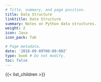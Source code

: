 ```yaml
---
# Title, summary, and page position.
title: Data Structure
linktitle: Data Structure
summary: Notes on Python data structures.
weight: 2
icon: Java
icon_pack: fab

# Page metadata.
date: '2018-09-09T00:00:00Z'
type: book # Do not modify.
toc: false
---
```


{{< list_children >}}
